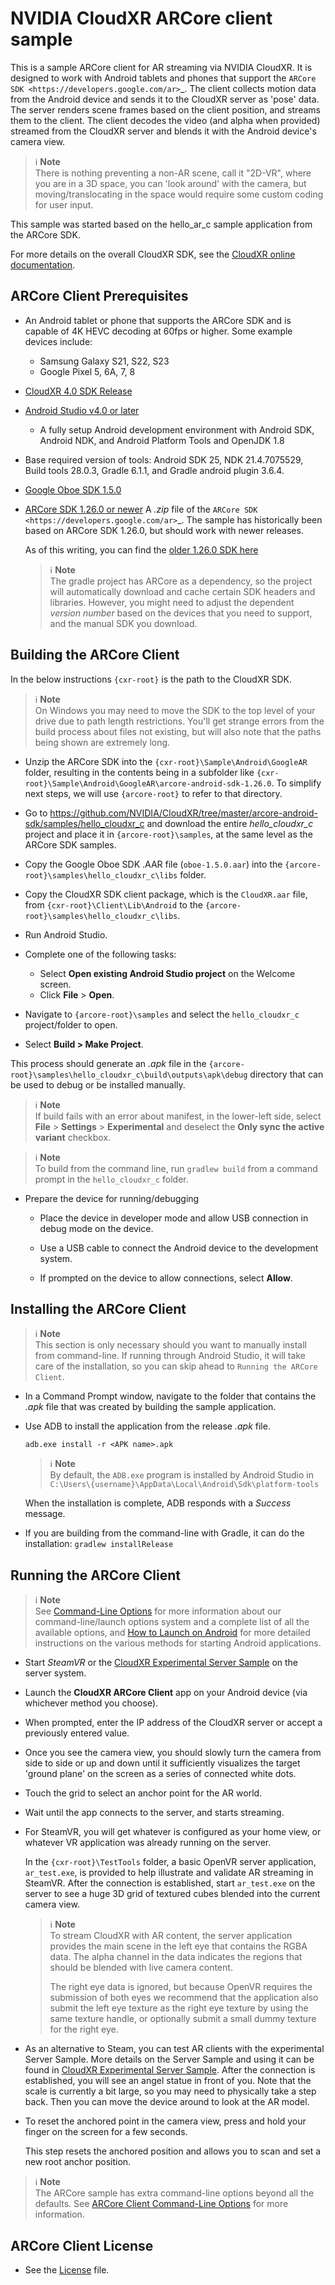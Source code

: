NVIDIA CloudXR ARCore client sample
===================================

This is a sample ARCore client for AR streaming via NVIDIA CloudXR.  It is designed to work with Android tablets and phones that support the `ARCore SDK <https://developers.google.com/ar>`_. The client collects motion data from the Android device and sends it to the CloudXR server as 'pose' data. The server renders scene frames based on the client position, and streams them to the client.  The client decodes the video (and alpha when provided) streamed from the CloudXR server and blends it with the Android device's camera view.

> :information_source: **Note**  
> There is nothing preventing a non-AR scene, call it "2D-VR", where you are in a 3D space, you can 'look around' with the camera, but moving/translocating in the space would require some custom coding for user input. 

This sample was started based on the hello_ar_c sample application from the ARCore SDK.

For more details on the overall CloudXR SDK, see the [CloudXR online documentation](https://docs.nvidia.com/cloudxr-sdk/index.html).

ARCore Client Prerequisites
---------------------------

* An Android tablet or phone that supports the ARCore SDK and is capable of 4K HEVC decoding at 60fps or higher. Some example devices include:
  * Samsung Galaxy S21, S22, S23
  * Google Pixel 5, 6A, 7, 8
* [CloudXR 4.0 SDK Release](https://developer.nvidia.com/cloudxr-sdk)
* [Android Studio v4.0 or later](https://developer.android.com/studio)
  * A fully setup Android development environment with Android SDK, Android NDK, and Android Platform Tools and OpenJDK 1.8
* Base required version of tools: Android SDK 25, NDK 21.4.7075529, Build tools 28.0.3, Gradle 6.1.1, and Gradle android plugin 3.6.4.
* [Google Oboe SDK 1.5.0](https://github.com/google/oboe/releases/tag/1.5.0)
* [ARCore SDK 1.26.0 or newer](https://developers.google.com/ar)
  A *.zip* file of the `ARCore SDK <https://developers.google.com/ar>`_.  The sample has historically been based on ARCore SDK 1.26.0, but should work with newer releases.

  As of this writing, you can find the [older 1.26.0 SDK here](https://github.com/google-ar/arcore-android-sdk/releases/download/v1.26.0/arcore-android-sdk-1.26.0.zip)

  > :information_source: **Note**  
  > The gradle project has ARCore as a dependency, so the project will automatically download and cache certain SDK headers and libraries.  However, you might need to adjust the dependent *version number* based on the devices that you need to support, and the manual SDK you download.

Building the ARCore Client
--------------------------

In the below instructions ``{cxr-root}`` is the path to the CloudXR SDK.

> :information_source: **Note**  
> On Windows you may need to move the SDK to the top level of your drive due to path length restrictions. You'll get strange errors from the build process about files not existing, but will also note that the paths being shown are extremely long.

* Unzip the ARCore SDK into the ``{cxr-root}\Sample\Android\GoogleAR`` folder, resulting in the contents being in a subfolder like ``{cxr-root}\Sample\Android\GoogleAR\arcore-android-sdk-1.26.0``.  To simplify next steps, we will use ``{arcore-root}`` to refer to that directory.

* Go to https://github.com/NVIDIA/CloudXR/tree/master/arcore-android-sdk/samples/hello_cloudxr_c and download the entire *hello_cloudxr_c* project and place it in ``{arcore-root}\samples``, at the same level as the ARCore SDK samples.

* Copy the Google Oboe SDK .AAR file (``oboe-1.5.0.aar``) into the ``{arcore-root}\samples\hello_cloudxr_c\libs`` folder.

* Copy the CloudXR SDK client package, which is the ``CloudXR.aar`` file, from ``{cxr-root}\Client\Lib\Android`` to the ``{arcore-root}\samples\hello_cloudxr_c\libs``.

* Run Android Studio.  

* Complete one of the following tasks:

   * Select **Open existing Android Studio project** on the Welcome screen.
   * Click **File** > **Open**.  

* Navigate to ``{arcore-root}\samples`` and select the ``hello_cloudxr_c`` project/folder to open.

* Select **Build > Make Project**.

This process should generate an *.apk* file in the ``{arcore-root}\samples\hello_cloudxr_c\build\outputs\apk\debug`` directory that can be used to debug or be installed manually.

  > :information_source: **Note**  
  > If build fails with an error about manifest, in the lower-left side, select **File** > **Settings** > **Experimental** and deselect the **Only sync the active variant** checkbox.

  > :information_source: **Note**  
  > To build from the command line, run ``gradlew build`` from a command prompt in the ``hello_cloudxr_c`` folder.

* Prepare the device for running/debugging

  * Place the device in developer mode and allow USB connection in debug mode on the device.

  * Use a USB cable to connect the Android device to the development system.

  * If prompted on the device to allow connections, select **Allow**.

Installing the ARCore Client
----------------------------

> :information_source: **Note**  
> This section is only necessary should you want to manually install from command-line.  If running through Android Studio, it will take care of the installation, so you can skip ahead to `Running the ARCore Client`.

* In a Command Prompt window, navigate to the folder that contains the *.apk* file that was created by building the sample application.

* Use ADB to install the application from the release *.apk* file.

  ``adb.exe install -r <APK name>.apk``

  > :information_source: **Note**  
  > By default, the ``ADB.exe`` program is installed by Android Studio in ``C:\Users\{username}\AppData\Local\Android\Sdk\platform-tools``

  When the installation is complete, ADB responds with a *Success* message.

* If you are building from the command-line with Gradle, it can do the installation: `gradlew installRelease`

Running the ARCore Client
-------------------------

> :information_source: **Note**  
> See [Command-Line Options](https://docs.nvidia.com/cloudxr-sdk/usr_guide/cmd_line_options.html) for more information about our command-line/launch options system and a complete list of all the available options, and [How to Launch on Android](https://docs.nvidia.com/cloudxr-sdk/prog_guide/misc_features.html#how-to-launch-on-android) for more detailed instructions on the various methods for starting Android applications.

* Start *SteamVR* or the [CloudXR Experimental Server Sample](https://docs.nvidia.com/cloudxr-sdk/usr_guide/cxr_test_server.html#cloudxr-experimental-server-sample) on the server system.

* Launch the **CloudXR ARCore Client** app on your Android device (via whichever method you choose).

* When prompted, enter the IP address of the CloudXR server or accept a previously entered value.

* Once you see the camera view, you should slowly turn the camera from side to side or up and down until it sufficiently visualizes the target 'ground plane' on the screen as a series of connected white dots.

* Touch the grid to select an anchor point for the AR world.

* Wait until the app connects to the server, and starts streaming.

* For SteamVR, you will get whatever is configured as your home view, or whatever VR application was already running on the server.

  In the ``{cxr-root}\TestTools`` folder, a basic OpenVR server application, ``ar_test.exe``, is provided to help illustrate and validate AR streaming in SteamVR.  After the connection is established, start ``ar_test.exe`` on the server to see a huge 3D grid of textured cubes blended into the current camera view.

  > :information_source: **Note**  
  > To stream CloudXR with AR content, the server application provides the main scene in the left eye that contains the RGBA data. The alpha channel in the data indicates the regions that should be blended with live camera content.
  >
  > The right eye data is ignored, but because OpenVR requires the submission of both eyes we recommend that the application also submit the left eye texture as the right eye texture by using the same texture handle, or optionally submit a small dummy texture for the right eye.

* As an alternative to Steam, you can test AR clients with the experimental Server Sample. More details on the Server Sample and using it can be found in [CloudXR Experimental Server Sample](https://docs.nvidia.com/cloudxr-sdk/usr_guide/cxr_test_server.html#cloudxr-experimental-server-sample). After the connection is established, you will see an angel statue in front of you. Note that the scale is currently a bit large, so you may need to physically take a step back. Then you can move the device around to look at the AR model.

* To reset the anchored point in the camera view, press and hold your finger on the screen for a few seconds.  

  This step resets the anchored position and allows you to scan and set a new root anchor position.

> :information_source: **Note**  
> The ARCore sample has extra command-line options beyond all the defaults.  See [ARCore Client Command-Line Options](https://docs.nvidia.com/cloudxr-sdk/usr_guide/cmd_line_options.html#arcore-client-command-line-options) for more information.

ARCore Client License
---------------------

* See the [License](license.txt) file.
